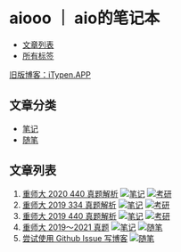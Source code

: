 # aiooo ｜ aio的笔记本

- [文章列表](https://github.com/aiokr/aiooo/issues)
- [所有标签](https://github.com/aiokr/aiooo/labels)

[旧版博客：iTypen.APP](https://itypen.app)

## 文章分类

- [笔记](https://github.com/aiokr/aiooo/issues?q=is%3Aopen+is%3Aissue+project%3Aaiokr%2Faiooo%2F2)
- [随笔](https://github.com/aiokr/aiooo/issues?q=is%3Aopen+is%3Aissue+project%3Aaiokr%2Faiooo%2F1)

## 文章列表

<!-- issueTable -->

1. [重师大 2020 440 真题解析](https://github.com/aiokr/aiooo/issues/5) [![笔记](https://img.shields.io/github/labels/aiokr/aiooo/笔记)](https://github.com/aiokr/aiooo/labels/笔记) [![考研](https://img.shields.io/github/labels/aiokr/aiooo/考研)](https://github.com/aiokr/aiooo/labels/考研)
2. [重师大 2019 334 真题解析](https://github.com/aiokr/aiooo/issues/4) [![笔记](https://img.shields.io/github/labels/aiokr/aiooo/笔记)](https://github.com/aiokr/aiooo/labels/笔记) [![考研](https://img.shields.io/github/labels/aiokr/aiooo/考研)](https://github.com/aiokr/aiooo/labels/考研)
3. [重师大 2019 440 真题解析](https://github.com/aiokr/aiooo/issues/3) [![笔记](https://img.shields.io/github/labels/aiokr/aiooo/笔记)](https://github.com/aiokr/aiooo/labels/笔记) [![考研](https://img.shields.io/github/labels/aiokr/aiooo/考研)](https://github.com/aiokr/aiooo/labels/考研)
4. [重师大 2019～2021 真题](https://github.com/aiokr/aiooo/issues/2) [![笔记](https://img.shields.io/github/labels/aiokr/aiooo/笔记)](https://github.com/aiokr/aiooo/labels/笔记) [![随笔](https://img.shields.io/github/labels/aiokr/aiooo/随笔)](https://github.com/aiokr/aiooo/labels/随笔)
5. [尝试使用 Github Issue 写博客](https://github.com/aiokr/aiooo/issues/1) [![随笔](https://img.shields.io/github/labels/aiokr/aiooo/随笔)](https://github.com/aiokr/aiooo/labels/随笔)
<!-- issueTable -->
